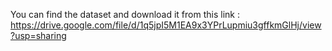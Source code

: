You can find the dataset and download it from this link : https://drive.google.com/file/d/1q5jpI5M1EA9x3YPrLupmiu3gffkmGlHj/view?usp=sharing
